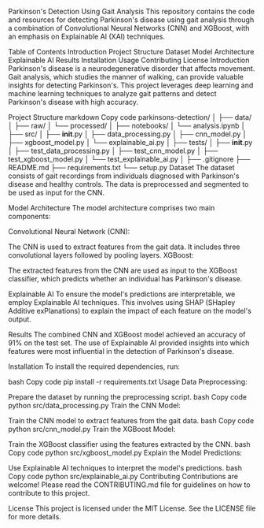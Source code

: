 Parkinson's Detection Using Gait Analysis
This repository contains the code and resources for detecting Parkinson's disease using gait analysis through a combination of Convolutional Neural Networks (CNN) and XGBoost, with an emphasis on Explainable AI (XAI) techniques.


Table of Contents
Introduction
Project Structure
Dataset
Model Architecture
Explainable AI
Results
Installation
Usage
Contributing
License
Introduction
Parkinson's disease is a neurodegenerative disorder that affects movement. Gait analysis, which studies the manner of walking, can provide valuable insights for detecting Parkinson's. This project leverages deep learning and machine learning techniques to analyze gait patterns and detect Parkinson's disease with high accuracy.

Project Structure
markdown
Copy code
parkinsons-detection/
│
├── data/
│   ├── raw/
│   └── processed/
│
├── notebooks/
│   └── analysis.ipynb
│
├── src/
│   ├── __init__.py
│   ├── data_processing.py
│   ├── cnn_model.py
│   ├── xgboost_model.py
│   └── explainable_ai.py
│
├── tests/
│   ├── __init__.py
│   ├── test_data_processing.py
│   ├── test_cnn_model.py
│   ├── test_xgboost_model.py
│   └── test_explainable_ai.py
│
├── .gitignore
├── README.md
├── requirements.txt
└── setup.py
Dataset
The dataset consists of gait recordings from individuals diagnosed with Parkinson's disease and healthy controls. The data is preprocessed and segmented to be used as input for the CNN.

Model Architecture
The model architecture comprises two main components:

Convolutional Neural Network (CNN):

The CNN is used to extract features from the gait data. It includes three convolutional layers followed by pooling layers.
XGBoost:

The extracted features from the CNN are used as input to the XGBoost classifier, which predicts whether an individual has Parkinson's disease.

Explainable AI
To ensure the model's predictions are interpretable, we employ Explainable AI techniques. This involves using SHAP (SHapley Additive exPlanations) to explain the impact of each feature on the model's output.


Results
The combined CNN and XGBoost model achieved an accuracy of 91% on the test set. The use of Explainable AI provided insights into which features were most influential in the detection of Parkinson's disease.


Installation
To install the required dependencies, run:

bash
Copy code
pip install -r requirements.txt
Usage
Data Preprocessing:

Prepare the dataset by running the preprocessing script.
bash
Copy code
python src/data_processing.py
Train the CNN Model:

Train the CNN model to extract features from the gait data.
bash
Copy code
python src/cnn_model.py
Train the XGBoost Model:

Train the XGBoost classifier using the features extracted by the CNN.
bash
Copy code
python src/xgboost_model.py
Explain the Model Predictions:

Use Explainable AI techniques to interpret the model's predictions.
bash
Copy code
python src/explainable_ai.py
Contributing
Contributions are welcome! Please read the CONTRIBUTING.md file for guidelines on how to contribute to this project.

License
This project is licensed under the MIT License. See the LICENSE file for more details.



